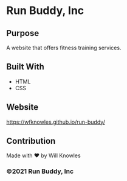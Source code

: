 # Run Buddy, Inc

## Purpose
A website that offers fitness training services. 

## Built With
* HTML
* CSS

## Website
https://wfknowles.github.io/run-buddy/

## Contribution
Made with ❤️ by Will Knowles

### ©️2021 Run Buddy, Inc 
